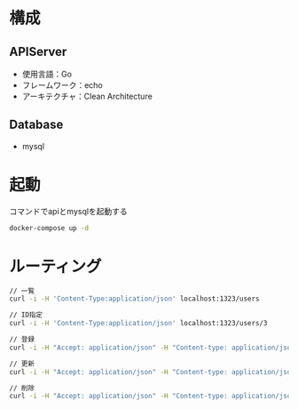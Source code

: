 # 構成

## APIServer

- 使用言語：Go
- フレームワーク：echo
- アーキテクチャ：Clean Architecture

## Database
- mysql

# 起動

コマンドでapiとmysqlを起動する
```bash
docker-compose up -d
```

# ルーティング

```bash
// 一覧
curl -i -H 'Content-Type:application/json' localhost:1323/users

// ID指定
curl -i -H 'Content-Type:application/json' localhost:1323/users/3

// 登録
curl -i -H "Accept: application/json" -H "Content-type: application/json" -X POST -d '{"column1": "XX", "column2": "XX", ...}' localhost:1323/users

// 更新
curl -i -H "Accept: application/json" -H "Content-type: application/json" -X PUT -d '{"ID": 6,"column1": "YY", "column2": "YY", ...}' localhost:1323/users/6

// 削除
curl -i -H "Accept: application/json" -H "Content-type: application/json" -X DELETE localhost:1323/users/6
```